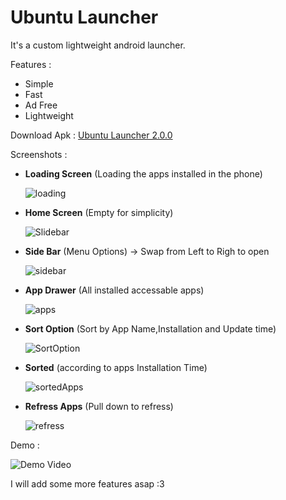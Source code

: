 # Ubuntu Launcher

It's a custom lightweight android launcher.

Features :

- Simple
- Fast
- Ad Free
- Lightweight


Download Apk : [Ubuntu Launcher 2.0.0](https://github.com/jspw/Ubuntu-Launcher/releases/tag/2.0.0)

Screenshots :

- **Loading Screen** (Loading the apps installed in the phone)

  ![loading](fastlane/metadata/android/en-US/images/phoneScreenshots/1.jpg)

- **Home Screen** (Empty for simplicity)

  ![Slidebar](fastlane/metadata/android/en-US/images/phoneScreenshots/2.jpg)

- **Side Bar** (Menu Options) -> Swap from Left to Righ to open

  ![sidebar](fastlane/metadata/android/en-US/images/phoneScreenshots/3.jpg)

- **App Drawer** (All installed accessable apps)

  ![apps](fastlane/metadata/android/en-US/images/phoneScreenshots/4.jpg)

- **Sort Option** (Sort by App Name,Installation and Update time)

  ![SortOption](fastlane/metadata/android/en-US/images/phoneScreenshots/5.jpg)

- **Sorted** (according to apps Installation Time)

  ![sortedApps](fastlane/metadata/android/en-US/images/phoneScreenshots/6.jpg)

- **Refress Apps** (Pull down to refress)

  ![refress](fastlane/metadata/android/en-US/images/phoneScreenshots/7.jpg)

Demo :

![Demo Video](fastlane/metadata/android/en-US/images/phoneScreenshots/8.gif)

I will add some more features asap :3
